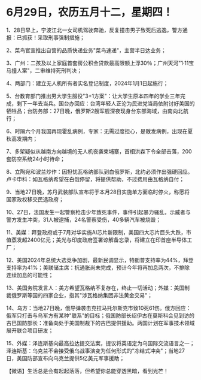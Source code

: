 # 6月29日，农历五月十二，星期四！

1、28日早上，宁波江北一女司机驾驶奔驰，反复撞击男子致死后逃逸，警方通报：已抓获！采取刑事强制措施；

2、菜鸟官宣推出自营的品质快递业务"菜鸟速递"，主营半日达业务；

3、广州：二孩及以上家庭首套房公积金贷款最高限额上浮30％；广州天河"1·11宝马撞人案"，二审维持死刑判决；

4、两部门：建立无人机所有者实名登记制度，2024年1月1日起施行；

5、台教育部门推出男大学生服役"3+1方案"：让大学生原本四年的学业三年完成，剩下一年去当兵。国台办回应：台湾年轻人正沦为民进党当局依附讨好美国的牺牲品；台防务部：27日晚，俄罗斯2艘军舰深夜现身台东部海域，由南向北航行；

6、时隔六个月我国再现霍乱病例，专家：无需过度担心，是散发病例，出现在夏秋高发期内；

7、多架疑似从越南方向越境的无人机夜袭柬埔寨，首相洪森下令全部击落，200套防空系统24小时待命；

8、立陶宛和波兰炒作：因担忧瓦格纳部队到白俄罗斯，北约必须作出强硬回应。卢卡申科：如瓦格纳希望在白俄停留，将提供帮助，不过费用由瓦格纳自付；

9、当地27日晚，苏丹武装部队宣布将于本月28日实施单方面临时停火，称愿将国家政权移交民选政府；

10、27日，法国发生一起警察枪击少年致死事件，事件引起暴力骚乱，示威者与警方发生冲突，31人被逮捕，24名警察受伤，40多辆汽车被烧毁；

11、美媒：拜登政府或于7月对华实施AI芯片新限制，美国四大芯片巨头大跌，市值蒸发超2400亿元；美光与印度政府签署谅解备忘录，将建立在印首座半导体工厂；

12、美国2024年总统大选竞争加剧，最新民调显示，特朗普支持率为44%，拜登支持率为41%；美联储主席：抗通胀尚未完成，预计今年将再加息两次，不排除连续加息的可能性；

13、美国务院发言人：美方希望瓦格纳不复存在，终止一切活动；外媒：美国制裁俄罗斯等国的四家企业，指其"涉瓦格纳集团非法黄金交易"；

14、乌方：当地27日晚，俄导弹袭击克拉马托尔斯克市致10死61伤。俄方回应：俄军只打击与乌军方有某种"联系"的目标；俄国防部长绍伊古在莫斯科会见到访的古巴国防部长：准备向处于美国制裁下的古巴提供援助。两国计划在军事技术领域展开联合项目研发；

15、外媒：泽连斯基向最高拉达提交法案，提议将英语定为乌国际交流语言之一；泽连斯基：乌克兰不会接受俄乌战事演变为任何形式的"冻结式冲突"；当地27日，美国防部宣布向乌克兰提供5亿美元军事援助；



【微语】生活总是会有起起落落，但希望你总能穿透黑暗，看到光芒！


